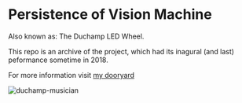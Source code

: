 # Persistence of Vision Machine

Also known as: The Duchamp LED Wheel.

This repo is an archive of the project, which had its inagural (and last) peformance sometime in 2018.

For more information visit [my dooryard](https://scarlettmcallister.com/projects/persistence-of-vision-machine.html)

![duchamp-musician](https://user-images.githubusercontent.com/82218266/146004662-e135f2d1-ccb2-472a-bce6-b7099fcfa0d1.png)



